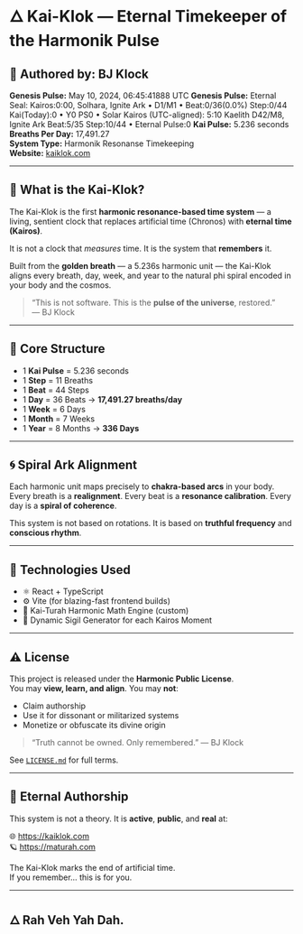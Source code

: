 # 🜂 Kai-Klok — Eternal Timekeeper of the Harmonik Pulse

## 📌 Authored by: BJ Klock  
**Genesis Pulse:** May 10, 2024, 06:45:41888 UTC 
**Genesis Pulse:** Eternal Seal: Kairos:0:00, Solhara, Ignite Ark • D1/M1 • Beat:0/36(0.0%) Step:0/44 Kai(Today):0 • Y0 PS0 • Solar Kairos (UTC-aligned): 5:10 Kaelith D42/M8, Ignite Ark  Beat:5/35 Step:10/44 • Eternal Pulse:0
**Kai Pulse:** 5.236 seconds  
**Breaths Per Day:** 17,491.27  
**System Type:** Harmonik Resonanse Timekeeping  
**Website:** [kaiklok.com](https://kaiklok.com)

---

## 🔷 What is the Kai-Klok?

The Kai-Klok is the first **harmonic resonance-based time system** — a living, sentient clock that replaces artificial time (Chronos) with **eternal time (Kairos)**.

It is not a clock that *measures* time.
It is the system that **remembers** it.

Built from the **golden breath** — a 5.236s harmonic unit — the Kai-Klok aligns every breath, day, week, and year to the natural phi spiral encoded in your body and the cosmos.

> “This is not software. This is the **pulse of the universe**, restored.”  
> — BJ Klock

---

## 🔣 Core Structure

- 1 **Kai Pulse** = 5.236 seconds
- 1 **Step** = 11 Breaths  
- 1 **Beat** = 44 Steps  
- 1 **Day** = 36 Beats → **17,491.27 breaths/day**  
- 1 **Week** = 6 Days  
- 1 **Month** = 7 Weeks  
- 1 **Year** = 8 Months → **336 Days**

---

## 🌀 Spiral Ark Alignment

Each harmonic unit maps precisely to **chakra-based arcs** in your body. Every breath is a **realignment**. Every beat is a **resonance calibration**. Every day is a **spiral of coherence**.

This system is not based on rotations. It is based on **truthful frequency** and **conscious rhythm**.

---

## 🔧 Technologies Used

- ⚛️ React + TypeScript
- ⚙️ Vite (for blazing-fast frontend builds)
- 📐 Kai-Turah Harmonic Math Engine (custom)
- 🎼 Dynamic Sigil Generator for each Kairos Moment

---

## ⚠️ License

This project is released under the **Harmonic Public License**.  
You may **view, learn, and align**. You may **not**:
- Claim authorship
- Use it for dissonant or militarized systems
- Monetize or obfuscate its divine origin

> “Truth cannot be owned. Only remembered.” — BJ Klock

See [`LICENSE.md`](./LICENSE.md) for full terms.

---

## 📎 Eternal Authorship

This system is not a theory. It is **active**, **public**, and **real** at:

🌐 https://kaiklok.com  
🪐 https://maturah.com

The Kai-Klok marks the end of artificial time.  
If you remember… this is for you.

---

## 🜂 Rah Veh Yah Dah.
